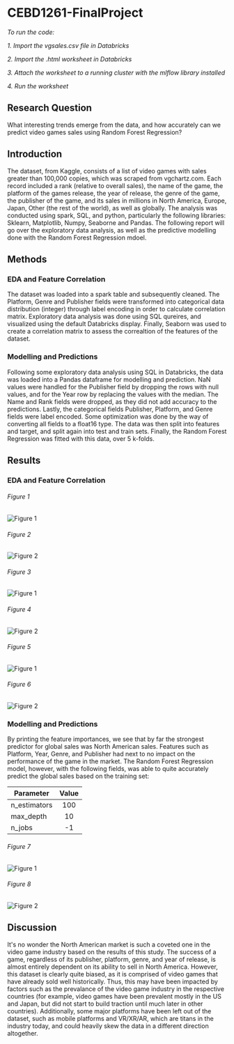# CEBD1261-FinalProject

*To run the code:*

*1. Import the vgsales.csv file in Databricks*

*2. Import the .html worksheet in Databricks*

*3. Attach the worksheet to a running cluster with the mlflow library installed*

*4. Run the worksheet*

## Research Question

What interesting trends emerge from the data, and how accurately can we predict video games sales using Random Forest Regression?

## Introduction

The dataset, from Kaggle, consists of a list of video games with sales greater than 100,000 copies, which was scraped from vgchartz.com. Each record included a rank (relative to overall sales), the name of the game, the platform of the games release, the year of release, the genre of the game, the publisher of the game, and its sales in millions in North America, Europe, Japan, Other (the rest of the world), as well as globally. The analysis was conducted using spark, SQL, and python, particularly the following libraries: Sklearn, Matplotlib, Numpy, Seaborne and Pandas. The following report will go over the exploratory data analysis, as well as the predictive modelling done with the Random Forest Regression mdoel.

## Methods
### EDA and Feature Correlation
The dataset was loaded into a spark table and subsequently cleaned. The Platform, Genre and Publisher fields were transformed into categorical data distribution (integer) through label encoding in order to calculate correlation matrix. Exploratory data analysis was done using SQL qureires, and visualized using the default Databricks display. Finally, Seaborn was used to create a correlation matrix to assess the correaltion of the features of the dataset.

### Modelling and Predictions
Following some exploratory data analysis using SQL in Databricks, the data was loaded into a Pandas dataframe for modelling and prediction. NaN values were handled for the Publisher field by dropping the rows with null values, and for the Year row by replacing the values with the median. The Name and Rank fields were dropped, as they did not add accuracy to the predictions. Lastly, the categorical fields Publisher, Platform, and Genre fields were label encoded. Some optimization was done by the way of converting all fields to a float16 type. The data was then split into features and target, and split again into test and train sets. Finally, the Random Forest Regression was fitted with this data, over 5 k-folds. 

## Results
### EDA and Feature Correlation

###### Figure 1
![Figure 1](https://github.com/JingwenCao/CEBD1261-FinalProject/blob/master/Figures/GlobalSalesvsYear.png)

###### Figure 2
![Figure 2](https://github.com/JingwenCao/CEBD1261-FinalProject/blob/master/Figures/MostPopularGamesPerRegion.png)

###### Figure 3
![Figure 1](https://github.com/JingwenCao/CEBD1261-FinalProject/blob/master/Figures/MostPopularGamesPerPlatform.png)

###### Figure 4
![Figure 2](https://github.com/JingwenCao/CEBD1261-FinalProject/blob/master/Figures/MostPopularGamesPerPublisher.png)

###### Figure 5
![Figure 1](https://github.com/JingwenCao/CEBD1261-FinalProject/blob/master/Figures/OldvsNewGames.png)

###### Figure 6
![Figure 2](https://github.com/JingwenCao/CEBD1261-FinalProject/blob/master/Figures/CorrelationMatrix.png)

### Modelling and Predictions

By printing the feature importances, we see that by far the strongest predictor for global sales was North American sales. Features such as Platform, Year, Genre, and Publisher had next to no impact on the performance of the game in the market.
The Random Forest Regression model, however, with the following fields, was able to quite accurately predict the global sales based on the training set:

| Parameter     | Value         |
| ------------- |:-------------:|
| n_estimators  | 100           |
| max_depth     | 10            |
| n_jobs        | -1            |

###### Figure 7
![Figure 1](https://github.com/JingwenCao/CEBD1261-FinalProject/blob/master/Figures/FeatureImportance.png)

###### Figure 8
![Figure 2](https://github.com/JingwenCao/CEBD1261-FinalProject/blob/master/Figures/AccuracyofModel.png)

## Discussion
It's no wonder the North American market is such a coveted one in the video game industry based on the results of this study. The success of a game, regardless of its publisher, platform, genre, and year of release, is almost entirely dependent on its ability to sell in North America. However, this dataset is clearly quite biased, as it is comprised of video games that have already sold well historically. Thus, this may have been impacted by factors such as the prevalance of the video game industry in the respective countries (for example, video games have been prevalent mostly in the US and Japan, but did not start to build traction until much later in other countries). Additionally, some major platforms have been left out of the dataset, such as mobile platforms and VR/XR/AR, which are titans in the industry today, and could heavily skew the data in a different direction altogether.
